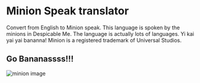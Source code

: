 # Minion Speak translator

Convert from English to Minion speak. This language is spoken by the minions in Despicable Me. The language is actually lots of languages. Yi kai yai yai bananna! Minion is a registered trademark of Universal Studios.

## Go Bananassss!!! 

![minion image](https://upload.wikimedia.org/wikipedia/en/7/7d/Minions_characters.png)
